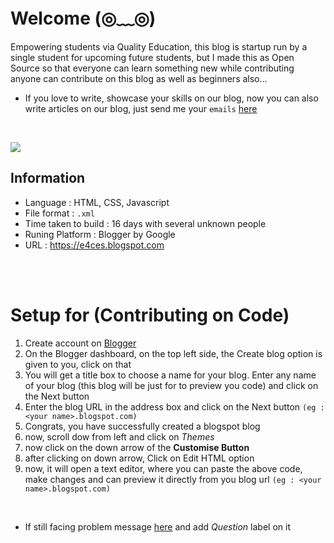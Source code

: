 # Welcome (◎﹏◎)

Empowering students via Quality Education, this blog is startup run by a single student for upcoming future students,  but I made this as Open Source so that everyone can learn something new while contributing anyone can contribute on this blog as well as beginners also...

 - If you love to write, showcase your skills on our blog, now you can also write articles on our blog, just send me your `emails` [here](https://github.com/Harsh-Kadiyan/E4C-Code/issues/new)
 
<br>

![](https://raw.githubusercontent.com/Harsh-Kadiyan/E4C-Code/eb5cac495eac0ead9a353c058dfa95a82ca5c949/Images/Let%27s%20Contribute.png)


## Information 

 - Language :  HTML, CSS, Javascript
 - File format : `.xml`
 - Time taken to build : 16 days with several unknown people
 - Runing Platform : Blogger by Google
 - URL : https://e4ces.blogspot.com
 
 <br>
 <br>
 
 # Setup for (Contributing on Code)

 1. Create account on [Blogger](https://www.blogger.com)
 2. On the Blogger dashboard, on the top left side, the Create blog option is given to you, click on that
 3. You will get a title box to choose a name for your blog. Enter any name of your blog (this blog will be just for to preview you code) and click on the Next button
 4. Enter the blog URL in the address box and click on the Next button `(eg : <your name>.blogspot.com)`
 5. Congrats, you have successfully created a blogspot blog
 6. now, scroll dow from left and click on *Themes*
 7. now click on the down arrow of the **Customise Button** 
 8. after clicking on down arrow, Click on Edit HTML option
 9. now, it will open a text editor, where you can paste the above code, make changes and can preview it directly from you blog url `(eg : <your name>.blogspot.com)`

<br>
 
 -  If still facing problem message [here](https://github.com/Harsh-Kadiyan/E4C-Code/issues/new) and add *Question* label on it




